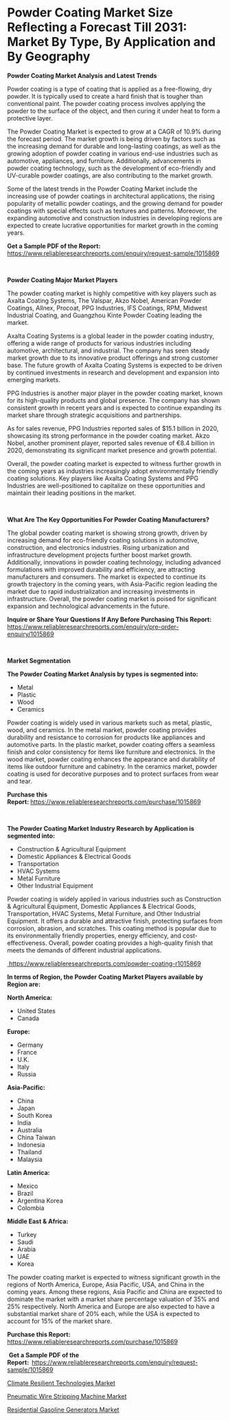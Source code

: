 <p><h1>Powder Coating Market Size Reflecting a Forecast Till 2031: Market By Type, By Application and By Geography</h1></p><p><strong>Powder Coating Market Analysis and Latest Trends</strong></p>
<p><p>Powder coating is a type of coating that is applied as a free-flowing, dry powder. It is typically used to create a hard finish that is tougher than conventional paint. The powder coating process involves applying the powder to the surface of the object, and then curing it under heat to form a protective layer.</p><p>The Powder Coating Market is expected to grow at a CAGR of 10.9% during the forecast period. The market growth is being driven by factors such as the increasing demand for durable and long-lasting coatings, as well as the growing adoption of powder coating in various end-use industries such as automotive, appliances, and furniture. Additionally, advancements in powder coating technology, such as the development of eco-friendly and UV-curable powder coatings, are also contributing to the market growth.</p><p>Some of the latest trends in the Powder Coating Market include the increasing use of powder coatings in architectural applications, the rising popularity of metallic powder coatings, and the growing demand for powder coatings with special effects such as textures and patterns. Moreover, the expanding automotive and construction industries in developing regions are expected to create lucrative opportunities for market growth in the coming years.</p></p>
<p><strong>Get a Sample PDF of the Report:&nbsp;</strong> <a href="https://www.reliableresearchreports.com/enquiry/request-sample/1015869">https://www.reliableresearchreports.com/enquiry/request-sample/1015869</a></p>
<p>&nbsp;</p>
<p><strong>Powder Coating Major Market Players</strong></p>
<p><p>The powder coating market is highly competitive with key players such as Axalta Coating Systems, The Valspar, Akzo Nobel, American Powder Coatings, Allnex, Procoat, PPG Industries, IFS Coatings, RPM, Midwest Industrial Coating, and Guangzhou Kinte Powder Coating leading the market.</p><p>Axalta Coating Systems is a global leader in the powder coating industry, offering a wide range of products for various industries including automotive, architectural, and industrial. The company has seen steady market growth due to its innovative product offerings and strong customer base. The future growth of Axalta Coating Systems is expected to be driven by continued investments in research and development and expansion into emerging markets.</p><p>PPG Industries is another major player in the powder coating market, known for its high-quality products and global presence. The company has shown consistent growth in recent years and is expected to continue expanding its market share through strategic acquisitions and partnerships.</p><p>As for sales revenue, PPG Industries reported sales of $15.1 billion in 2020, showcasing its strong performance in the powder coating market. Akzo Nobel, another prominent player, reported sales revenue of €8.4 billion in 2020, demonstrating its significant market presence and growth potential.</p><p>Overall, the powder coating market is expected to witness further growth in the coming years as industries increasingly adopt environmentally friendly coating solutions. Key players like Axalta Coating Systems and PPG Industries are well-positioned to capitalize on these opportunities and maintain their leading positions in the market.</p></p>
<p>&nbsp;</p>
<p><strong>What Are The Key Opportunities For Powder Coating Manufacturers?</strong></p>
<p><p>The global powder coating market is showing strong growth, driven by increasing demand for eco-friendly coating solutions in automotive, construction, and electronics industries. Rising urbanization and infrastructure development projects further boost market growth. Additionally, innovations in powder coating technology, including advanced formulations with improved durability and efficiency, are attracting manufacturers and consumers. The market is expected to continue its growth trajectory in the coming years, with Asia-Pacific region leading the market due to rapid industrialization and increasing investments in infrastructure. Overall, the powder coating market is poised for significant expansion and technological advancements in the future.</p></p>
<p><strong>Inquire or Share Your Questions If Any Before Purchasing This Report:</strong> <a href="https://www.reliableresearchreports.com/enquiry/pre-order-enquiry/1015869">https://www.reliableresearchreports.com/enquiry/pre-order-enquiry/1015869</a></p>
<p>&nbsp;</p>
<p><strong>Market Segmentation</strong></p>
<p><strong>The Powder Coating Market Analysis by types is segmented into:</strong></p>
<p><ul><li>Metal</li><li>Plastic</li><li>Wood</li><li>Ceramics</li></ul></p>
<p><p>Powder coating is widely used in various markets such as metal, plastic, wood, and ceramics. In the metal market, powder coating provides durability and resistance to corrosion for products like appliances and automotive parts. In the plastic market, powder coating offers a seamless finish and color consistency for items like furniture and electronics. In the wood market, powder coating enhances the appearance and durability of items like outdoor furniture and cabinetry. In the ceramics market, powder coating is used for decorative purposes and to protect surfaces from wear and tear.</p></p>
<p><strong>Purchase this Report:&nbsp;</strong><a href="https://www.reliableresearchreports.com/purchase/1015869">https://www.reliableresearchreports.com/purchase/1015869</a></p>
<p>&nbsp;</p>
<p><strong>The Powder Coating Market Industry Research by Application is segmented into:</strong></p>
<p><ul><li>Construction & Agricultural Equipment</li><li>Domestic Appliances & Electrical Goods</li><li>Transportation</li><li>HVAC Systems</li><li>Metal Furniture</li><li>Other Industrial Equipment</li></ul></p>
<p><p>Powder coating is widely applied in various industries such as Construction & Agricultural Equipment, Domestic Appliances & Electrical Goods, Transportation, HVAC Systems, Metal Furniture, and Other Industrial Equipment. It offers a durable and attractive finish, protecting surfaces from corrosion, abrasion, and scratches. This coating method is popular due to its environmentally friendly properties, energy efficiency, and cost-effectiveness. Overall, powder coating provides a high-quality finish that meets the demands of different industrial applications.</p></p>
<p><a href="https://www.reliableresearchreports.com/powder-coating-r1015869">&nbsp;https://www.reliableresearchreports.com/powder-coating-r1015869</a></p>
<p><strong>In terms of Region, the Powder Coating Market Players available by Region are:</strong></p>
<p>
    <p> <strong> North America: </strong>
        <ul>
            <li>United States</li>
            <li>Canada</li>
        </ul>
        </p> 
    <p> <strong> Europe: </strong>
        <ul>
            <li>Germany</li>
            <li>France</li>
            <li>U.K.</li>
            <li>Italy</li>
            <li>Russia</li>
        </ul>
        </p> 
    <p> <strong> Asia-Pacific: </strong>
        <ul>
            <li>China</li>
            <li>Japan</li>
            <li>South Korea</li>
            <li>India</li>
            <li>Australia</li>
            <li>China Taiwan</li>
            <li>Indonesia</li>
            <li>Thailand</li>
            <li>Malaysia</li>
        </ul>
        </p> 
    <p> <strong> Latin America: </strong>
        <ul>
            <li>Mexico</li>
            <li>Brazil</li>
            <li>Argentina Korea</li>
            <li>Colombia</li>
        </ul>
        </p> 
    <p> <strong> Middle East & Africa: </strong>
        <ul>
            <li>Turkey</li>
            <li>Saudi</li>
            <li>Arabia</li>
            <li>UAE</li>
            <li>Korea</li>
        </ul>
    </p>
    </p>
<p><p>The powder coating market is expected to witness significant growth in the regions of North America, Europe, Asia Pacific, USA, and China in the coming years. Among these regions, Asia Pacific and China are expected to dominate the market with a market share percentage valuation of 35% and 25% respectively. North America and Europe are also expected to have a substantial market share of 20% each, while the USA is expected to account for 15% of the market share.</p></p>
<p><strong>Purchase this Report: </strong><a href="https://www.reliableresearchreports.com/purchase/1015869">https://www.reliableresearchreports.com/purchase/1015869</a></p>
<p>&nbsp;<strong>Get a Sample PDF of the Report:&nbsp;&nbsp;</strong><a href="https://www.reliableresearchreports.com/enquiry/request-sample/1015869">https://www.reliableresearchreports.com/enquiry/request-sample/1015869</a></p>
<p><strong></strong></p>
<p><p><a href="https://www.linkedin.com/pulse/climate-resilient-technologies-market-size-trends-complete-ln75e">Climate Resilient Technologies Market</a></p><p><a href="https://www.linkedin.com/pulse/pneumatic-wire-stripping-machinenbspmarket-focuses-market-share-hhgje">Pneumatic Wire Stripping Machine Market</a></p><p><a href="https://www.linkedin.com/pulse/residential-gasoline-generators-market-exploring-share-trends-iff7e">Residential Gasoline Generators Market</a></p></p>